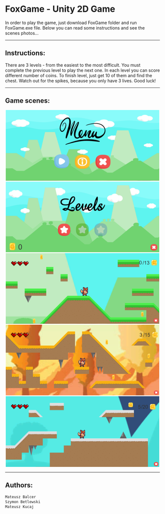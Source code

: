 # FoxGame - Unity 2D Game
In order to play the game, just download FoxGame folder and run FoxGame.exe file. 
Below you can read some instructions and see the scenes photos...

---

## Instructions:
There are 3 levels - from the easiest to the most difficult. You must complete the previous level to play the next one. In each level you can score different number of coins. To finish level, just get 10 of them and find the chest. Watch out for the spikes, because you only have 3 lives. Good luck!

---

## Game scenes:
<p align="center">
<img src="images/menu.png" height="230" width="500">
<img src="images/levels.png" height="230" width="500">
<img src="images/level1.png" height="230" width="500">
<img src="images/level2.png" height="230" width="500">
<img src="images/level3.png" height="230" width="500">
</p>

---

## Authors:
```
Mateusz Balcer
Szymon Betlewski
Mateusz Kucaj
```
